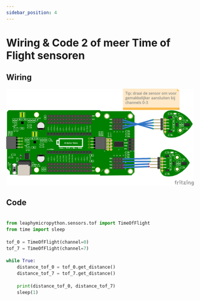 ```yaml
---
sidebar_position: 4
---
```



# Wiring & Code 2 of meer Time of Flight sensoren

## Wiring
![wiring tof mux](2_tof_mux.png)

## Code
```python

from leaphymicropython.sensors.tof import TimeOfFlight
from time import sleep

tof_0 = TimeOfFlight(channel=0)
tof_7 = TimeOfFlight(channel=7)

while True:    
    distance_tof_0 = tof_0.get_distance()
    distance_tof_7 = tof_7.get_distance()

    print(distance_tof_0, distance_tof_7)
    sleep(1)
```